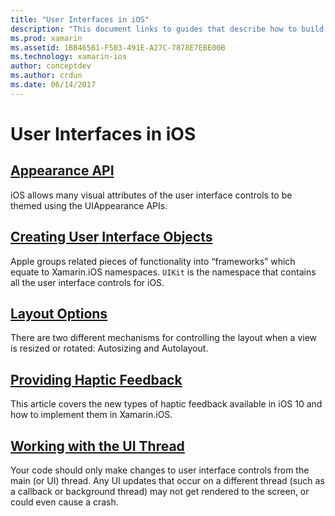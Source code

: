 ```yaml
---
title: "User Interfaces in iOS"
description: "This document links to guides that describe how to build user interfaces in Xamarin.iOS app. The linked guides cover the Appearance API, creating user interface objects, layout options, and more."
ms.prod: xamarin
ms.assetid: 1BB46561-F503-491E-A27C-7878E7EBE00B
ms.technology: xamarin-ios
author: conceptdev
ms.author: crdun
ms.date: 06/14/2017
---
```


# User Interfaces in iOS

## [Appearance API](introduction-to-the-appearance-api.md)

iOS allows many visual attributes of the user interface controls to be themed using the UIAppearance APIs.

## [Creating User Interface Objects](~/ios/user-interface/ios-ui/creating-ui-objects.md)

Apple groups related pieces of functionality into “frameworks” which equate to Xamarin.iOS namespaces. `UIKit` is the
namespace that contains all the user interface controls for iOS.

## [Layout Options](~/ios/user-interface/ios-ui/layout-options.md)

There are two different mechanisms for controlling the layout when a view is resized or rotated: Autosizing and Autolayout.

## [Providing Haptic Feedback](~/ios/user-interface/ios-ui/haptic-feedback.md)

This article covers the new types of haptic feedback available in iOS 10 and how to implement them in Xamarin.iOS.

## [Working with the UI Thread](~/ios/user-interface/ios-ui/ui-thread.md)

Your code should only make changes to user interface controls from the main (or UI) thread. Any UI updates that occur on a different thread (such as a callback or background thread) may not get rendered to the screen, or could even cause a crash.




